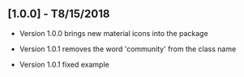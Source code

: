 ## [1.0.0] - T8/15/2018

* Version 1.0.0 brings new material icons into the package

* Version 1.0.1 removes the word 'community' from the class name

* Version 1.0.1 fixed example